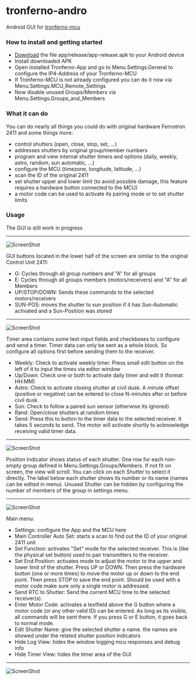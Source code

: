 # tronferno-andro
Android GUI for [tronferno-mcu](https://github.com/zwiebert/tronferno-mcu)

### How to install and getting started

  * [Download](https://raw.githubusercontent.com/zwiebert/tronferno-andro/master/app/release/app-release.apk) the file app/release/app-release.apk to your Android device
  * Install downloaded APK
  * Open installed Tronferno-App and go to Menu.Settings.General to configure the IP4-Address of your Tronferno-MCU
  * If Tronferno-MCU is not already configured you can do it now via Menu.Settings.MCU_Remote_Settings
  * Now disable unused Groups/Members via Menu.Settings.Groups_and_Members
  
### What it can do

You can do nearly all things you could do with original hardware Fernotron 2411 and some things more:

* control shutters (open, close, stop, set, ...)
* addresses shutters by original group/member numbers
* program and view internal shutter timers and options (daily, weekly, astro, random, sun automatic, ...)
* configure the MCU (timezone, longitude, latitude, ...)
* scan the ID of the original 2411
* set shutter upper and lower limit (to avoid possible damage, this feature requires a hardware button connected to the MCU)
* a motor code can be used to activate its pairing mode or to set shutter limits


### Usage

The GUI is still work in progress

---
 ![ScreenShot](pics/sc_main_buttons.png)

GUI buttons located in the lower half of the screen are similar to the original Control Unit 2411:

 * G: Cycles through all group numbers and "A" for all groups
 * E: Cycles through all groups members (motors/receivers) and "A" for all Members
 * UP/STOP/DOWN: Sends these commands to the selected motors/receivers
 * SUN-POS: moves the shutter to sun position if it has Sun-Automatic activated and a Sun-Position was stored

---


![ScreenShot](pics/sc_timer_area.png)

 Timer area contains some text-input fields and checkboxes to configure and send a timer. Timer data can only be sent as a whole block. So configure all options first before sending them to the receiver.

* Weekly: Check to activate weekly timer.  Press small edit button on the left of it to input the times via editor window
* Up/Down: Check one or both to activate daily timer and edit it (format: HH:MM)
* Astro: Check to activate closing shutter at civil dusk. A minute offset (positive or negative) can be entered to close N-minutes after or before civil dusk.
* Sun:  Check to follow a paired sun sensor (otherwise its ignored)
* Rand: Open/close shutters at random times
* Send: Press this to button to the timer data to the selected receiver. It takes 5 seconds to send. The motor will activate shortly to acknowledge receiving valid timer data.

---

![ScreenShot](pics/sc_positions.png)

Position Indicator shows status of each shutter. One row for each non-empty group defined in Menu.Settings.Groups/Members.
 If not fit on screen, the view will scroll. You can click on each Shutter to select it directly. The label below each shutter shows its number or its name (names can be edited in menu).
Unused Shutter can be hidden by configuring the number of members of the group in settings menu.

---

![ScreenShot](pics/sc_main_menu.png)

Main menu:

 * Settings: configure the App and the MCU here
 * Main Controller Auto Set: starts a scan to find out the ID of your original 2411 unit
 * Set Function: activates "Set" mode for the selected receiver. This is (like the physical set button) used to pair transmitters to the receiver.
 * Set End Position: activates mode to adjust the motor to the upper and lower limit of the shutter.  Press UP or DOWN. Then press the hardware button (one or more times) to move the motor up or down to the end point. Then press STOP to save the end point. Should be used with a motor code make sure only a single motor is addressed.
 * Send RTC to Shutter: Send the current MCU time to the selected receiver(s).
 * Enter Motor Code: activates a textfield above the G button where a motor code (or any other valid ID) can be entered. As long as its visible, all commands will be sent there. If you press G or E button, it goes back to normal mode.
 * Edit Shutter Name: give the selected shutter a name. the names are showed under the related shutter position indicators
 * Hide Log View: hides the window logging mcu responses and debug info
 * Hide Timer View: hides the timer area of the GUI

---
 ![ScreenShot](Screenshot.png)